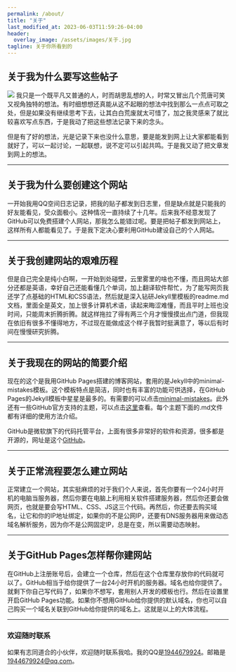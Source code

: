 ```yaml
---
permalink: /about/
title: "关于"
last_modified_at: 2023-06-03T11:59:26-04:00
header:
  overlay_image: /assets/images/关于.jpg
tagline: 关于你所看到的 
---
```


## 关于我为什么要写这些帖子

![](GitHub.jpeg)
我只是一个既平凡又普通的人，时而胡思乱想的人，时常又冒出几个荒唐可笑又视角独特的想法。有时细想想还真能从这不起眼的想法中找到那么一点点可取之处，但是如果没有继续思考下去，让其白白荒废就太可惜了，加之我灵感来了就比较喜欢写点东西，于是我动了把这些想法记录下来的念头。

但是有了好的想法，光是记录下来也没什么意思，要是能发到网上让大家都能看到就好了，可以一起讨论，一起联想，说不定可以引起共鸣。于是我又动了把文章发到网上的想法。

---

## 关于我为什么要创建这个网站

一开始我用QQ空间日志记录，把我的贴子都发到日志里，但是缺点就是只能我的好友能看见，受众面极小。这种情况一直持续了十几年。后来我不经意发现了GitHub可以免费搭建个人网站，那我怎么能错过呢。要是把帖子都发到网站上，这样所有人都能看见了。于是我下定决心要利用GitHub建设自己的个人网站。

---

## 关于我创建网站的艰难历程

但是自己完全是纯小白啊，一开始到处碰壁，云里雾里的啥也不懂，而且网站大部分还都是英语，幸好自己还能看懂几个单词，加上翻译软件帮忙，为了能写网页我还学了点基础的HTML和CSS语法，然后就是深入钻研Jekyll里模板的readme.md文档，里面全是英文，加上很多计算机术语，读起来晦涩难懂，而且平时上班也没时间，只能周末折腾折腾。就这样拖拉了得有两三个月才慢慢摸出点门道，但我现在依旧有很多不懂得地方，不过现在能做成这个样子我暂时挺满意了，等以后有时间在慢慢研究折腾。

---

## 关于我现在的网站的简要介绍

现在的这个是我用GitHub Pages搭建的博客网站，套用的是Jekyll中的minimal-mistakes模板。这个模板特点是简洁，同时也有丰富的功能可供选择，在GitHub Pages的Jekyll模板中星星是最多的。有需要的可以点击[minimal-mistakes](https://github.com/mmistakes/minimal-mistakes)。此外还有一些GitHub官方支持的主题，可以点击[这里](https://pages.github.com/themes/)查看。每个主题下面的.md文件都有详细的使用方法介绍。

GitHub是微软旗下的代码托管平台，上面有很多非常好的软件和资源，很多都是开源的，网址是这个[GitHub](https://www.github.com/)。

---

## 关于正常流程要怎么建立网站

正常建立一个网站，其实挺麻烦的对于我们个人来说，首先你要有一个24小时开机的电脑当服务器，然后你要在电脑上利用相关软件搭建服务器，然后你还要会做网页，也就是要会写HTML、CSS、JS这三个代码。再然后，你还要去购买域名，让它和你的IP地址绑定，如果你的不是公网IP，还要有DNS服务器用来做动态域名解析服务，因为你不是公网固定IP，总是在变，所以需要动态映射。

---

## 关于GitHub Pages怎样帮你建网站

在GitHub上注册账号后，会建立一个仓库，然后在这个仓库里存放你的代码就可以了。GitHub相当于给你提供了一台24小时开机的服务器。域名也给你提供了。就剩下你自己写代码了，如果你不想写，套用别人开发的模板也行。然后在设置里开启GitHub Pages功能。如果你不想用GitHub给你提供的默认域名，你也可以自己购买一个域名关联到GitHub给你提供的域名上。这就是以上的大体流程。

---

### 欢迎随时联系

如果有志同道合的小伙伴，欢迎随时联系我哈。我的QQ是<u>1944679924</u>。邮箱是<u>1944679924@qq.com</u>。
